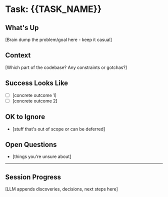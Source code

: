 # Task: {{TASK_NAME}}

## What's Up
[Brain dump the problem/goal here - keep it casual]

## Context
[Which part of the codebase? Any constraints or gotchas?]

## Success Looks Like
- [ ] [concrete outcome 1]
- [ ] [concrete outcome 2]

## OK to Ignore
- [stuff that's out of scope or can be deferred]

## Open Questions  
- [things you're unsure about]

---
## Session Progress
[LLM appends discoveries, decisions, next steps here]